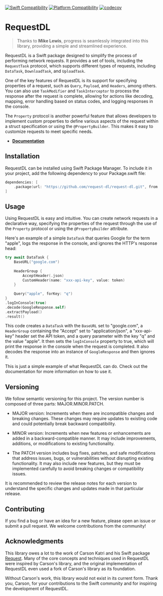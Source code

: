 [![Swift Compatibility](https://img.shields.io/endpoint?url=https%3A%2F%2Fswiftpackageindex.com%2Fapi%2Fpackages%2Frequest-dl%2Frequest-dl%2Fbadge%3Ftype%3Dswift-versions)](https://swiftpackageindex.com/request-dl/request-dl)
[![Platform Compatibility](https://img.shields.io/endpoint?url=https%3A%2F%2Fswiftpackageindex.com%2Fapi%2Fpackages%2Frequest-dl%2Frequest-dl%2Fbadge%3Ftype%3Dplatforms)](https://swiftpackageindex.com/request-dl/request-dl)
[![codecov](https://codecov.io/gh/request-dl/request-dl/branch/main/graph/badge.svg?token=MW5J053T85)](https://codecov.io/gh/request-dl/request-dl)

# RequestDL

> Thanks to **Mike Lewis**, progress is seamlessly integrated into this library,
providing a simple and streamlined experience.

RequestDL is a Swift package designed to simplify the process of performing network
requests. It provides a set of tools, including the `RequestTask` protocol, which
supports different types of requests, including `DataTask`, `DownloadTask`, and 
`UploadTask`.

One of the key features of RequestDL is its support for specifying properties of a
request, such as `Query`, `Payload`, and `Headers`, among others. You can also use 
`TaskModifier` and `TaskInterceptor` to process the response after the request is 
complete, allowing for actions like decoding, mapping, error handling based on status
codes, and logging responses in the console.

The `Property` protocol is another powerful feature that allows developers to
implement custom properties to define various aspects of the request within a 
struct specification or using the `@PropertyBuilder`. This makes it easy to customize 
requests to meet specific needs.

- **[Documentation](https://request-dl.github.io/request-dl/documentation/requestdl/)**

## Installation

RequestDL can be installed using Swift Package Manager. To include it in your project,
add the following dependency to your Package.swift file:

```swift
dependencies: [
    .package(url: "https://github.com/request-dl/request-dl.git", from: "2.2.0")
]
```

## Usage

Using RequestDL is easy and intuitive. You can create network requests in a 
declarative way, specifying the properties of the request through the use of 
the `Property` protocol or using the `@PropertyBuilder` attribute.

Here's an example of a simple `DataTask` that queries Google for the term "apple", 
logs the response in the console, and ignores the HTTP's response head:

```swift
try await DataTask {
    BaseURL("google.com")
    
    HeaderGroup {
        AcceptHeader(.json)
        CustomHeader(name: "xxx-api-key", value: token)
    }
    
    Query("apple", forKey: "q")
}
.logInConsole(true)
.decode(GoogleResponse.self)
.extractPayload()
.result()
```

This code creates a `DataTask` with the `BaseURL` set to "google.com", a `HeaderGroup`
containing the "Accept" set to "application/json", a "xxx-api-key" header set the API 
token, and a query parameter with the key "q" and the value "apple". It then sets the 
`logInConsole` property to true, which will print the response in the console when
the request is completed. It also decodes the response into an instance of 
`GoogleResponse` and then ignores it.

This is just a simple example of what RequestDL can do. Check out the documentation
for more information on how to use it.

## Versioning

We follow semantic versioning for this project. The version number is composed of three parts: MAJOR.MINOR.PATCH.

- MAJOR version: Increments when there are incompatible changes and breaking changes. These changes may require updates to existing code and could potentially break backward compatibility.

- MINOR version: Increments when new features or enhancements are added in a backward-compatible manner. It may include improvements, additions, or modifications to existing functionality.

- The PATCH version includes bug fixes, patches, and safe modifications that address issues, bugs, or vulnerabilities without disrupting existing functionality. It may also include new features, but they must be implemented carefully to avoid breaking changes or compatibility issues.

It is recommended to review the release notes for each version to understand the specific changes and updates made in that particular release.

## Contributing

If you find a bug or have an idea for a new feature, please open an issue or 
submit a pull request. We welcome contributions from the community!

## Acknowledgments

This library owes a lot to the work of Carson Katri and his Swift package 
[Request](https://github.com/carson-katri/swift-request). Many of the core 
concepts and techniques used in RequestDL were inspired by Carson's library, and 
the original implementation of RequestDL even used a fork of Carson's library as
its foundation. 

Without Carson's work, this library would not exist in its current form. Thank you, 
Carson, for your contributions to the Swift community and for inspiring the development 
of RequestDL.
